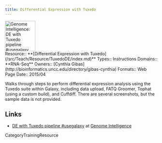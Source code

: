 ```yaml
---
title: Differential Expression with Tuxedo
---
```

<div class='center'>
<a href='http://genomeintelligence.org/?p=998'><img src='/GenomeIntelligence.png' alt='Genome Intelligence: DE with Tuxedo pipeline #usegalaxy' height="100" /></a>
</div>





<div class='deploymentbox'>
 Resource:: **[Differential Expression with Tuxedo](/src/Teach/Resource/TuxedoDE/index.md)**
 Types:: Instructions
 Domains:: **RNA-Seq** 
 Owners:: [Cynthia Gibas](http://bioinformatics.uncc.edu/directory/gibas-cynthia)
 Formats:: Web Page  
 Date:: 2015/04
</div>

Walks through steps to perform differential expression analysis using the Tuxedo suite within Galaxy, including data upload, FATQ Groomer, Tophat (using a custom build), and Cuffdiff.  There are several screenshots, but the sample data is not provided.

## Links

* [DE with Tuxedo pipeline #usegalaxy](http://genomeintelligence.org/?p=998) at [Genome Intelligence](http://genomeintelligence.org/)

CategoryTrainingResource
